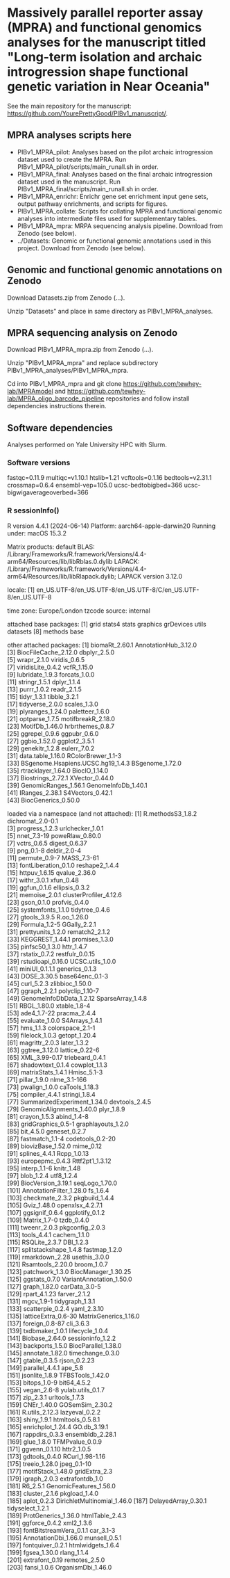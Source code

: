 # Massively parallel reporter assay (MPRA) and functional genomics analyses for the manuscript titled "Long-term isolation and archaic introgression shape functional genetic variation in Near Oceania"

See the main repository for the manuscript: https://github.com/YourePrettyGood/PIBv1_manuscript/.

## MPRA analyses scripts here

- PIBv1_MPRA_pilot: Analyses based on the pilot archaic introgression dataset used to create the MPRA. Run PIBv1_MPRA_pilot/scripts/main_runall.sh in order.
- PIBv1_MPRA_final: Analyses based on the final archaic introgression dataset used in the manuscript. Run PIBv1_MPRA_final/scripts/main_runall.sh in order.
- PIBv1_MPRA_enrichr: Enrichr gene set enrichment input gene sets, output pathway enrichments, and scripts for figures.
- PIBv1_MPRA_collate: Scripts for collating MPRA and functional genomic analyses into intermediate files used for supplementary tables.
- PIBv1_MPRA_mpra: MRPA sequencing analysis pipeline. Download from Zenodo (see below).
- ../Datasets: Genomic or functional genomic annotations used in this project. Download from Zenodo (see below).

## Genomic and functional genomic annotations on Zenodo

Download Datasets.zip from Zenodo (...).

Unzip "Datasets" and place in same directory as PIBv1_MPRA_analyses.

## MPRA sequencing analysis on Zenodo

Download PIBv1_MPRA_mpra.zip from Zenodo (...).

Unzip "PIBv1_MPRA_mpra" and replace subdirectory PIBv1_MPRA_analyses/PIBv1_MPRA_mpra.

Cd into PIBv1_MPRA_mpra and git clone https://github.com/tewhey-lab/MPRAmodel and https://github.com/tewhey-lab/MPRA_oligo_barcode_pipeline repositories and follow install dependencies instructions therein.

## Software dependencies
Analyses performed on Yale University HPC with Slurm.

### Software versions
fastqc=0.11.9
multiqc=v1.10.1
htslib=1.21
vcftools=0.1.16
bedtools=v2.31.1
crossmap=0.6.4
ensembl-vep=105.0
ucsc-bedtobigbed=366
ucsc-bigwigaverageoverbed=366

### R sessionInfo()
R version 4.4.1 (2024-06-14)
Platform: aarch64-apple-darwin20
Running under: macOS 15.3.2

Matrix products: default
BLAS:   /Library/Frameworks/R.framework/Versions/4.4-arm64/Resources/lib/libRblas.0.dylib 
LAPACK: /Library/Frameworks/R.framework/Versions/4.4-arm64/Resources/lib/libRlapack.dylib;  LAPACK version 3.12.0

locale:
[1] en_US.UTF-8/en_US.UTF-8/en_US.UTF-8/C/en_US.UTF-8/en_US.UTF-8

time zone: Europe/London
tzcode source: internal

attached base packages:
[1] grid      stats4    stats     graphics  grDevices utils     datasets 
[8] methods   base     

other attached packages:
 [1] biomaRt_2.60.1                    AnnotationHub_3.12.0             
 [3] BiocFileCache_2.12.0              dbplyr_2.5.0                     
 [5] wrapr_2.1.0                       viridis_0.6.5                    
 [7] viridisLite_0.4.2                 vcfR_1.15.0                      
 [9] lubridate_1.9.3                   forcats_1.0.0                    
[11] stringr_1.5.1                     dplyr_1.1.4                      
[13] purrr_1.0.2                       readr_2.1.5                      
[15] tidyr_1.3.1                       tibble_3.2.1                     
[17] tidyverse_2.0.0                   scales_1.3.0                     
[19] plyranges_1.24.0                  paletteer_1.6.0                  
[21] optparse_1.7.5                    motifbreakR_2.18.0               
[23] MotifDb_1.46.0                    hrbrthemes_0.8.7                 
[25] ggrepel_0.9.6                     ggpubr_0.6.0                     
[27] ggbio_1.52.0                      ggplot2_3.5.1                    
[29] genekitr_1.2.8                    eulerr_7.0.2                     
[31] data.table_1.16.0                 RColorBrewer_1.1-3               
[33] BSgenome.Hsapiens.UCSC.hg19_1.4.3 BSgenome_1.72.0                  
[35] rtracklayer_1.64.0                BiocIO_1.14.0                    
[37] Biostrings_2.72.1                 XVector_0.44.0                   
[39] GenomicRanges_1.56.1              GenomeInfoDb_1.40.1              
[41] IRanges_2.38.1                    S4Vectors_0.42.1                 
[43] BiocGenerics_0.50.0              

loaded via a namespace (and not attached):
  [1] R.methodsS3_1.8.2           dichromat_2.0-0.1          
  [3] progress_1.2.3              urlchecker_1.0.1           
  [5] nnet_7.3-19                 poweRlaw_0.80.0            
  [7] vctrs_0.6.5                 digest_0.6.37              
  [9] png_0.1-8                   deldir_2.0-4               
 [11] permute_0.9-7               MASS_7.3-61                
 [13] fontLiberation_0.1.0        reshape2_1.4.4             
 [15] httpuv_1.6.15               qvalue_2.36.0              
 [17] withr_3.0.1                 xfun_0.48                  
 [19] ggfun_0.1.6                 ellipsis_0.3.2             
 [21] memoise_2.0.1               clusterProfiler_4.12.6     
 [23] gson_0.1.0                  profvis_0.4.0              
 [25] systemfonts_1.1.0           tidytree_0.4.6             
 [27] gtools_3.9.5                R.oo_1.26.0                
 [29] Formula_1.2-5               GGally_2.2.1               
 [31] prettyunits_1.2.0           rematch2_2.1.2             
 [33] KEGGREST_1.44.1             promises_1.3.0             
 [35] pinfsc50_1.3.0              httr_1.4.7                 
 [37] rstatix_0.7.2               restfulr_0.0.15            
 [39] rstudioapi_0.16.0           UCSC.utils_1.0.0           
 [41] miniUI_0.1.1.1              generics_0.1.3             
 [43] DOSE_3.30.5                 base64enc_0.1-3            
 [45] curl_5.2.3                  zlibbioc_1.50.0            
 [47] ggraph_2.2.1                polyclip_1.10-7            
 [49] GenomeInfoDbData_1.2.12     SparseArray_1.4.8          
 [51] RBGL_1.80.0                 xtable_1.8-4               
 [53] ade4_1.7-22                 pracma_2.4.4               
 [55] evaluate_1.0.0              S4Arrays_1.4.1             
 [57] hms_1.1.3                   colorspace_2.1-1           
 [59] filelock_1.0.3              getopt_1.20.4              
 [61] magrittr_2.0.3              later_1.3.2                
 [63] ggtree_3.12.0               lattice_0.22-6             
 [65] XML_3.99-0.17               triebeard_0.4.1            
 [67] shadowtext_0.1.4            cowplot_1.1.3              
 [69] matrixStats_1.4.1           Hmisc_5.1-3                
 [71] pillar_1.9.0                nlme_3.1-166               
 [73] pwalign_1.0.0               caTools_1.18.3             
 [75] compiler_4.4.1              stringi_1.8.4              
 [77] SummarizedExperiment_1.34.0 devtools_2.4.5             
 [79] GenomicAlignments_1.40.0    plyr_1.8.9                 
 [81] crayon_1.5.3                abind_1.4-8                
 [83] gridGraphics_0.5-1          graphlayouts_1.2.0         
 [85] bit_4.5.0                   geneset_0.2.7              
 [87] fastmatch_1.1-4             codetools_0.2-20           
 [89] biovizBase_1.52.0           mime_0.12                  
 [91] splines_4.4.1               Rcpp_1.0.13                
 [93] europepmc_0.4.3             Rttf2pt1_1.3.12            
 [95] interp_1.1-6                knitr_1.48                 
 [97] blob_1.2.4                  utf8_1.2.4                 
 [99] BiocVersion_3.19.1          seqLogo_1.70.0             
[101] AnnotationFilter_1.28.0     fs_1.6.4                   
[103] checkmate_2.3.2             pkgbuild_1.4.4             
[105] Gviz_1.48.0                 openxlsx_4.2.7.1           
[107] ggsignif_0.6.4              ggplotify_0.1.2            
[109] Matrix_1.7-0                tzdb_0.4.0                 
[111] tweenr_2.0.3                pkgconfig_2.0.3            
[113] tools_4.4.1                 cachem_1.1.0               
[115] RSQLite_2.3.7               DBI_1.2.3                  
[117] splitstackshape_1.4.8       fastmap_1.2.0              
[119] rmarkdown_2.28              usethis_3.0.0              
[121] Rsamtools_2.20.0            broom_1.0.7                
[123] patchwork_1.3.0             BiocManager_1.30.25        
[125] ggstats_0.7.0               VariantAnnotation_1.50.0   
[127] graph_1.82.0                carData_3.0-5              
[129] rpart_4.1.23                farver_2.1.2               
[131] mgcv_1.9-1                  tidygraph_1.3.1            
[133] scatterpie_0.2.4            yaml_2.3.10                
[135] latticeExtra_0.6-30         MatrixGenerics_1.16.0      
[137] foreign_0.8-87              cli_3.6.3                  
[139] txdbmaker_1.0.1             lifecycle_1.0.4            
[141] Biobase_2.64.0              sessioninfo_1.2.2          
[143] backports_1.5.0             BiocParallel_1.38.0        
[145] annotate_1.82.0             timechange_0.3.0           
[147] gtable_0.3.5                rjson_0.2.23               
[149] parallel_4.4.1              ape_5.8                    
[151] jsonlite_1.8.9              TFBSTools_1.42.0           
[153] bitops_1.0-9                bit64_4.5.2                
[155] vegan_2.6-8                 yulab.utils_0.1.7          
[157] zip_2.3.1                   urltools_1.7.3             
[159] CNEr_1.40.0                 GOSemSim_2.30.2            
[161] R.utils_2.12.3              lazyeval_0.2.2             
[163] shiny_1.9.1                 htmltools_0.5.8.1          
[165] enrichplot_1.24.4           GO.db_3.19.1               
[167] rappdirs_0.3.3              ensembldb_2.28.1           
[169] glue_1.8.0                  TFMPvalue_0.0.9            
[171] ggvenn_0.1.10               httr2_1.0.5                
[173] gdtools_0.4.0               RCurl_1.98-1.16            
[175] treeio_1.28.0               jpeg_0.1-10                
[177] motifStack_1.48.0           gridExtra_2.3              
[179] igraph_2.0.3                extrafontdb_1.0            
[181] R6_2.5.1                    GenomicFeatures_1.56.0     
[183] cluster_2.1.6               pkgload_1.4.0              
[185] aplot_0.2.3                 DirichletMultinomial_1.46.0
[187] DelayedArray_0.30.1         tidyselect_1.2.1           
[189] ProtGenerics_1.36.0         htmlTable_2.4.3            
[191] ggforce_0.4.2               xml2_1.3.6                 
[193] fontBitstreamVera_0.1.1     car_3.1-3                  
[195] AnnotationDbi_1.66.0        munsell_0.5.1              
[197] fontquiver_0.2.1            htmlwidgets_1.6.4          
[199] fgsea_1.30.0                rlang_1.1.4                
[201] extrafont_0.19              remotes_2.5.0              
[203] fansi_1.0.6                 OrganismDbi_1.46.0 